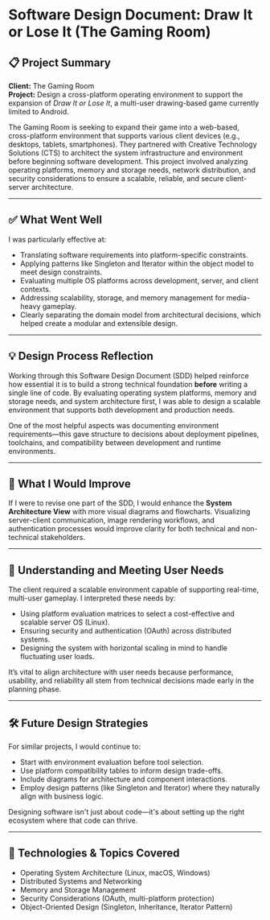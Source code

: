 # Software Design Document: Draw It or Lose It (The Gaming Room)

## 📋 Project Summary

**Client:** The Gaming Room  
**Project:** Design a cross-platform operating environment to support the expansion of *Draw It or Lose It*, a multi-user drawing-based game currently limited to Android.

The Gaming Room is seeking to expand their game into a web-based, cross-platform environment that supports various client devices (e.g., desktops, tablets, smartphones). They partnered with Creative Technology Solutions (CTS) to architect the system infrastructure and environment before beginning software development. This project involved analyzing operating platforms, memory and storage needs, network distribution, and security considerations to ensure a scalable, reliable, and secure client-server architecture.

---

## ✅ What Went Well

I was particularly effective at:
- Translating software requirements into platform-specific constraints.
- Applying patterns like Singleton and Iterator within the object model to meet design constraints.
- Evaluating multiple OS platforms across development, server, and client contexts.
- Addressing scalability, storage, and memory management for media-heavy gameplay.
- Clearly separating the domain model from architectural decisions, which helped create a modular and extensible design.

---

## 💡 Design Process Reflection

Working through this Software Design Document (SDD) helped reinforce how essential it is to build a strong technical foundation **before** writing a single line of code. By evaluating operating system platforms, memory and storage needs, and system architecture first, I was able to design a scalable environment that supports both development and production needs.

One of the most helpful aspects was documenting environment requirements—this gave structure to decisions about deployment pipelines, toolchains, and compatibility between development and runtime environments.

---

## 🔧 What I Would Improve

If I were to revise one part of the SDD, I would enhance the **System Architecture View** with more visual diagrams and flowcharts. Visualizing server-client communication, image rendering workflows, and authentication processes would improve clarity for both technical and non-technical stakeholders.

---

## 👥 Understanding and Meeting User Needs

The client required a scalable environment capable of supporting real-time, multi-user gameplay. I interpreted these needs by:
- Using platform evaluation matrices to select a cost-effective and scalable server OS (Linux).
- Ensuring security and authentication (OAuth) across distributed systems.
- Designing the system with horizontal scaling in mind to handle fluctuating user loads.

It’s vital to align architecture with user needs because performance, usability, and reliability all stem from technical decisions made early in the planning phase.

---

## 🛠️ Future Design Strategies

For similar projects, I would continue to:
- Start with environment evaluation before tool selection.
- Use platform compatibility tables to inform design trade-offs.
- Include diagrams for architecture and component interactions.
- Employ design patterns (like Singleton and Iterator) where they naturally align with business logic.

Designing software isn't just about code—it's about setting up the right ecosystem where that code can thrive.

---

## 🧠 Technologies & Topics Covered

- Operating System Architecture (Linux, macOS, Windows)
- Distributed Systems and Networking
- Memory and Storage Management
- Security Considerations (OAuth, multi-platform protection)
- Object-Oriented Design (Singleton, Inheritance, Iterator Pattern)
